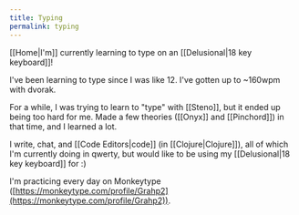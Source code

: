 ```yaml
---
title: Typing
permalink: typing
---
```


[[Home|I'm]] currently learning to type on an [[Delusional|18 key keyboard]]!

I've been learning to type since I was like 12. I've gotten up to ~160wpm with dvorak.

For a while, I was trying to learn to "type" with [[Steno]], but it ended up being too hard for me. Made a few theories ([[Onyx]] and [[Pinchord]]) in that time, and I learned a lot.

I write, chat, and [[Code Editors|code]] (in [[Clojure|Clojure]]), all of which I'm currently doing in qwerty, but would like to be using my [[Delusional|18 key keyboard]] for :)

I'm practicing every day on Monkeytype ([https://monkeytype.com/profile/Grahp2](https://monkeytype.com/profile/Grahp2)).
